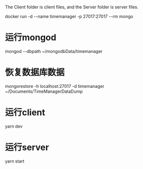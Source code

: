 The Client folder is client files, and the Server folder is server files.  

docker run -d --name timemanager -p 27017:27017 --rm mongo

# 运行mongod 
mongod --dbpath ~/mongodbData/timemanager
# 恢复数据库数据
mongorestore -h localhost:27017 -d timemanager ~/Documents/TimeManagerDataDump

# 运行client
yarn dev 
# 运行server
yarn start

